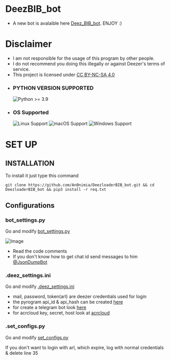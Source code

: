 # DeezBIB_bot
- A new bot is avalaible here [Deez_BIB_bot](https://t.me/deez_bib_bot). ENJOY :)

# Disclaimer

- I am not responsible for the usage of this program by other people.
- I do not recommend you doing this illegally or against Deezer's terms of service.
- This project is licensed under [CC BY-NC-SA 4.0](https://creativecommons.org/licenses/by-nc-sa/4.0/)

* ### PYTHON VERSION SUPPORTED ###
	![Python >= 3.9](https://img.shields.io/badge/python-v%3E=3.9-blue)

* ### OS Supported ###
	![Linux Support](https://img.shields.io/badge/Linux-Support-brightgreen.svg)
	![macOS Support](https://img.shields.io/badge/macOS-Support-brightgreen.svg)
	![Windows Support](https://img.shields.io/badge/Windows-Support-brightgreen.svg)

# SET UP

## INSTALLATION

To install it just type this command

    git clone https://github.com/An0nimia/DeezloaderBIB_bot.git && cd DeezloaderBIB_bot && pip3 install -r req.txt

## Configurations

  ### bot_settings.py

  Go and modify [bot_settings.py](https://github.com/An0nimia/DeezloaderBIB_bot/blob/master/configs/bot_settings.py)

  ![Image](https://github.com/An0nimia/DeezloaderBIB_bot/blob/master/photos/screen_1.png)

  - Read the code comments
  - If you don't know how to get chat id send messages to him [@JsonDumpBot](https://t.me/JsonDumpBot)

  ### .deez_settings.ini


  Go and modify [.deez_settings.ini](https://github.com/An0nimia/DeezloaderBIB_bot/blob/master/.deez_settings.ini)

  - mail, password, token(arl) are deezer credentials used for login
  - the pyrogram api_id & api_hash can be created [here](https://my.telegram.org/auth?to=apps)
  - for create a telegram bot look [here](https://t.me/BotFather)
  - for acrcloud key, secret, host look at [acrcloud](https://docs.acrcloud.com/tutorials/recognize-music)

  ### .set_configs.py
  
  Go and modify [set_configs.py](https://github.com/An0nimia/DeezloaderBIB_bot/blob/master/configs/set_configs.py)
  
  If you don't want to login with arl, which expire, log with normal credentials & delete line 35
